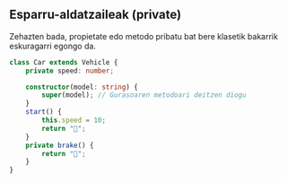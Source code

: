 ## Esparru-aldatzaileak (private)

Zehazten bada, propietate edo metodo pribatu bat bere klasetik bakarrik eskuragarri egongo da.

```typescript
class Car extends Vehicle {
    private speed: number;

    constructor(model: string) {
        super(model); // Gurasoaren metodoari deitzen diogu
    }
    start() {
        this.speed = 10;
        return "🚗";
    }
    private brake() {
        return "🛑";
    }
}
```





